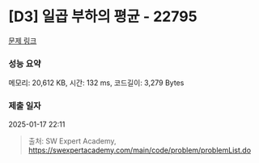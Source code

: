 # [D3] 일곱 부하의 평균 - 22795 

[문제 링크](https://swexpertacademy.com/main/code/problem/problemDetail.do?contestProbId=AZND_Dyq8SUDFAWB) 

### 성능 요약

메모리: 20,612 KB, 시간: 132 ms, 코드길이: 3,279 Bytes

### 제출 일자

2025-01-17 22:11



> 출처: SW Expert Academy, https://swexpertacademy.com/main/code/problem/problemList.do